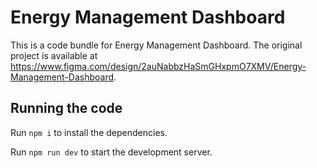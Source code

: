 
  # Energy Management Dashboard

  This is a code bundle for Energy Management Dashboard. The original project is available at https://www.figma.com/design/2auNabbzHaSmGHxpmO7XMV/Energy-Management-Dashboard.

  ## Running the code

  Run `npm i` to install the dependencies.

  Run `npm run dev` to start the development server.
  